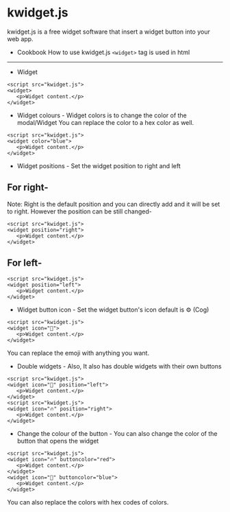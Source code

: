 # kwidget.js
kwidget.js is a free widget software that insert a widget button into your web app.
- Cookbook
How to use kwidget.js
`<widget>` tag is used in html
---------------------------------------------
- Widget
```
<script src="kwidget.js">
<widget>
   <p>Widget content.</p>
</widget>
```
- Widget colours -
Widget colors is to change the color of the modal/Widget
You can replace the color to a hex color as well.
```
<script src="kwidget.js">
<widget color="blue">
   <p>Widget content.</p>
</widget>
```
- Widget positions -
Set the widget position to right and left
## For right-
Note: Right is the default position and you can directly add <widget> and it will be set to right. However the position can be still changed-
```
<script src="kwidget.js">
<widget position="right">
   <p>Widget content.</p>
</widget>
```
## For left-
```
<script src="kwidget.js">
<widget position="left">
   <p>Widget content.</p>
</widget>
```
- Widget button icon -
Set the widget button's icon default is ⚙ (Cog)
```
<script src="kwidget.js">
<widget icon="🎄">
   <p>Widget content.</p>
</widget>
```
You can replace the emoji with anything you want.

- Double widgets -
Also, It also has double widgets with their own buttons
```
<script src="kwidget.js">
<widget icon="🎄" position="left">
   <p>Widget content.</p>
</widget>
<script src="kwidget.js">
<widget icon="🔥" position="right">
   <p>Widget content.</p>
</widget>
```
- Change the colour of the button -
You can also change the color of the button that opens the widget
```
<script src="kwidget.js">
<widget icon="🔥" buttoncolor="red">
   <p>Widget content.</p>
</widget>
<widget icon="🌊" buttoncolor="blue">
   <p>Widget content.</p>
</widget>
```
You can also replace the colors with hex codes of colors.
